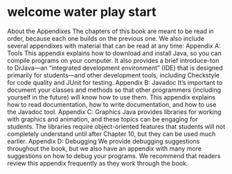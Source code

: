 # welcome water play start

About the Appendixes
The chapters of this book are meant to be read in order, because each one
builds on the previous one. We also include several appendixes with material
that can be read at any time:
Appendix A: Tools
This appendix explains how to download and install Java, so you can
compile programs on your computer. It also provides a brief introduce-ton to DrJava—an “integrated development environment” (IDE) that is
designed primarily for students—and other development tools, including
Checkstyle for code quality and JUnit for testing.
Appendix B: Javadoc
It’s important to document your classes and methods so that other programmers (including yourself in the future) will know how to use them.
This appendix explains how to read documentation, how to write documentation, and how to use the Javadoc tool.
Appendix C: Graphics
Java provides libraries for working with graphics and animation, and
these topics can be engaging for students. The libraries require object-oriented features that students will not completely understand until after
Chapter 10, but they can be used much earlier.
Appendix D: Debugging
We provide debugging suggestions throughout the book, but we also
have an appendix with many more suggestions on how to debug your
programs. We recommend that readers review this appendix frequently
as they work through the book.
